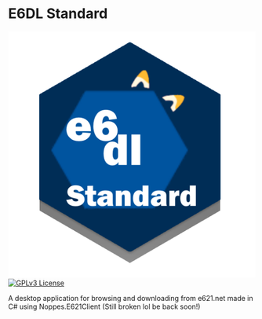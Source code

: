 # E6DL Standard

![alt text](https://github.com/Lapfox17/E6DL-Standard/blob/main/e6dlstandardlogo.png?raw=true)
[![GPLv3 License](https://img.shields.io/badge/License-GPL%20v3-yellow.svg)](https://opensource.org/licenses/)

A desktop application for browsing and downloading from e621.net made in C# using Noppes.E621Client
(Still broken lol be back soon!)


